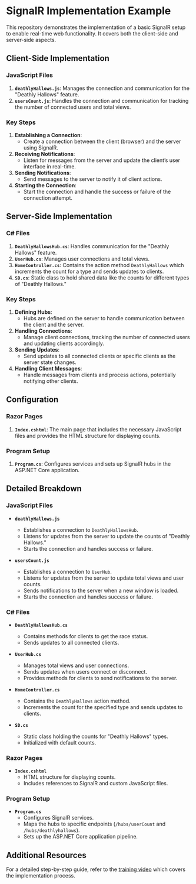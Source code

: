 # SignalR Implementation Example

This repository demonstrates the implementation of a basic SignalR setup to enable real-time web functionality. It covers both the client-side and server-side aspects.

## Client-Side Implementation

### JavaScript Files

1. **`deathlyHallows.js`**: Manages the connection and communication for the "Deathly Hallows" feature.
2. **`usersCount.js`**: Handles the connection and communication for tracking the number of connected users and total views.

### Key Steps

1. **Establishing a Connection**:
   - Create a connection between the client (browser) and the server using SignalR.
2. **Receiving Notifications**:
   - Listen for messages from the server and update the client’s user interface in real-time.
3. **Sending Notifications**:
   - Send messages to the server to notify it of client actions.
4. **Starting the Connection**:
   - Start the connection and handle the success or failure of the connection attempt.

## Server-Side Implementation

### C# Files

1. **`DeathlyHallowsHub.cs`**: Handles communication for the "Deathly Hallows" feature.
2. **`UserHub.cs`**: Manages user connections and total views.
3. **`HomeController.cs`**: Contains the action method `DeathlyHallows` which increments the count for a type and sends updates to clients.
4. **`SD.cs`**: Static class to hold shared data like the counts for different types of "Deathly Hallows."

### Key Steps

1. **Defining Hubs**:
   - Hubs are defined on the server to handle communication between the client and the server.
2. **Handling Connections**:
   - Manage client connections, tracking the number of connected users and updating clients accordingly.
3. **Sending Updates**:
   - Send updates to all connected clients or specific clients as the server state changes.
4. **Handling Client Messages**:
   - Handle messages from clients and process actions, potentially notifying other clients.

## Configuration

### Razor Pages

1. **`Index.cshtml`**: The main page that includes the necessary JavaScript files and provides the HTML structure for displaying counts.

### Program Setup

1. **`Program.cs`**: Configures services and sets up SignalR hubs in the ASP.NET Core application.

## Detailed Breakdown

### JavaScript Files

- **`deathlyHallows.js`**
  - Establishes a connection to `DeathlyHallowsHub`.
  - Listens for updates from the server to update the counts of "Deathly Hallows."
  - Starts the connection and handles success or failure.

- **`usersCount.js`**
  - Establishes a connection to `UserHub`.
  - Listens for updates from the server to update total views and user counts.
  - Sends notifications to the server when a new window is loaded.
  - Starts the connection and handles success or failure.

### C# Files

- **`DeathlyHallowsHub.cs`**
  - Contains methods for clients to get the race status.
  - Sends updates to all connected clients.

- **`UserHub.cs`**
  - Manages total views and user connections.
  - Sends updates when users connect or disconnect.
  - Provides methods for clients to send notifications to the server.

- **`HomeController.cs`**
  - Contains the `DeathlyHallows` action method.
  - Increments the count for the specified type and sends updates to clients.

- **`SD.cs`**
  - Static class holding the counts for "Deathly Hallows" types.
  - Initialized with default counts.

### Razor Pages

- **`Index.cshtml`**
  - HTML structure for displaying counts.
  - Includes references to SignalR and custom JavaScript files.

### Program Setup

- **`Program.cs`**
  - Configures SignalR services.
  - Maps the hubs to specific endpoints (`/hubs/userCount` and `/hubs/deathlyhallows`).
  - Sets up the ASP.NET Core application pipeline.

## Additional Resources

For a detailed step-by-step guide, refer to the [training video](https://www.youtube.com/watch?v=pl0OobPmWTk) which covers the implementation process.
